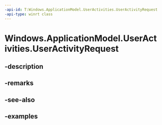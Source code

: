 ```yaml
---
-api-id: T:Windows.ApplicationModel.UserActivities.UserActivityRequest
-api-type: winrt class
---
```


<!-- Class syntax.
public class UserActivityRequest 
-->

# Windows.ApplicationModel.UserActivities.UserActivityRequest

## -description

## -remarks

## -see-also

## -examples

